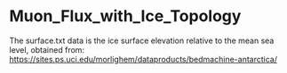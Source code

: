# Muon_Flux_with_Ice_Topology


The surface.txt data is the ice surface elevation relative to the mean sea level, obtained from: https://sites.ps.uci.edu/morlighem/dataproducts/bedmachine-antarctica/

